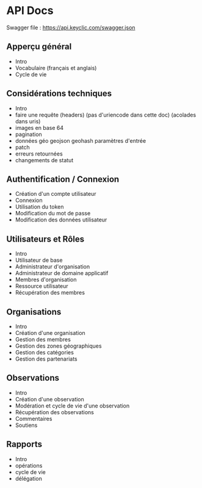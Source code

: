 # API Docs

Swagger file : https://api.keyclic.com/swagger.json

## Apperçu général 
- Intro
- Vocabulaire (français et anglais)
- Cycle de vie

## Considérations techniques
- Intro
- faire une requête (headers) (pas d'uriencode dans cette doc) (acolades dans uris)
- images en base 64
- pagination
- données géo
    geojson
    geohash
    paramètres d'entrée
- patch
- erreurs retournées
- changements de statut

## Authentification / Connexion
- Création d'un compte utilisateur
- Connexion
- Utilisation du token
- Modification du mot de passe
- Modification des données utilisateur

## Utilisateurs et Rôles
- Intro
- Utilisateur de base
- Administrateur d'organisation
- Administrateur de domaine applicatif
- Membres d'organisation
- Ressource utilisateur
- Récupération des membres

## Organisations
- Intro
- Création d'une organisation
- Gestion des membres
- Gestion des zones géographiques
- Gestion des catégories
- Gestion des partenariats

## Observations
- Intro
- Création d'une observation
- Modération et cycle de vie d'une observation
- Récupération des observations
- Commentaires
- Soutiens
   
## Rapports
- Intro
- opérations
- cycle de vie
- délégation




